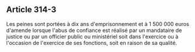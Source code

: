 Article 314-3
----
Les peines sont portées à dix ans d'emprisonnement et à 1 500 000 euros d'amende
lorsque l'abus de confiance est réalisé par un mandataire de justice ou par un
officier public ou ministériel soit dans l'exercice ou à l'occasion de
l'exercice de ses fonctions, soit en raison de sa qualité.
